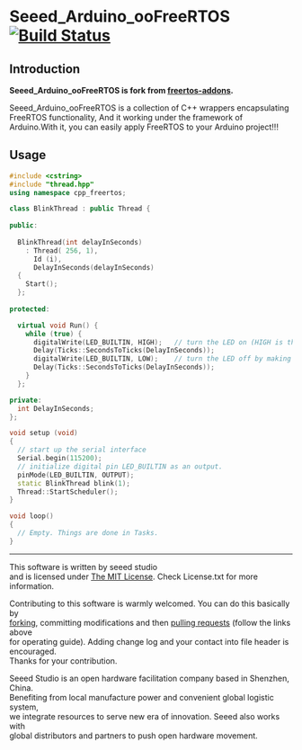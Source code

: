 # Seeed_Arduino_ooFreeRTOS  [![Build Status](https://travis-ci.com/Seeed-Studio/Seeed_Arduino_ooFreeRTOS.svg?branch=master)](https://travis-ci.com/Seeed-Studio/Seeed_Arduino_ooFreeRTOS)

## Introduction
**Seeed_Arduino_ooFreeRTOS is fork from [freertos-addons](https://github.com/michaelbecker/freertos-addons).**

Seeed_Arduino_ooFreeRTOS is a collection of C++ wrappers encapsulating FreeRTOS functionality, And it working under the framework of Arduino.With it, you can easily apply FreeRTOS to your Arduino project!!!

## Usage
```C++
#include <cstring>
#include "thread.hpp"
using namespace cpp_freertos;

class BlinkThread : public Thread {
  
public:
  
  BlinkThread(int delayInSeconds)
    : Thread( 256, 1), 
      Id (i), 
      DelayInSeconds(delayInSeconds)
  {
    Start();
  };
  
protected:

  virtual void Run() {
    while (true) {
      digitalWrite(LED_BUILTIN, HIGH);   // turn the LED on (HIGH is the voltage level)
      Delay(Ticks::SecondsToTicks(DelayInSeconds));
      digitalWrite(LED_BUILTIN, LOW);    // turn the LED off by making the voltage LOW
      Delay(Ticks::SecondsToTicks(DelayInSeconds));      
    }
  };

private:
  int DelayInSeconds;
};

void setup (void)
{
  // start up the serial interface
  Serial.begin(115200);
  // initialize digital pin LED_BUILTIN as an output.
  pinMode(LED_BUILTIN, OUTPUT);
  static BlinkThread blink(1);
  Thread::StartScheduler();
}

void loop()
{
  // Empty. Things are done in Tasks.
}
```

----

This software is written by seeed studio<br>
and is licensed under [The MIT License](http://opensource.org/licenses/mit-license.php). Check License.txt for more information.<br>

Contributing to this software is warmly welcomed. You can do this basically by<br>
[forking](https://help.github.com/articles/fork-a-repo), committing modifications and then [pulling requests](https://help.github.com/articles/using-pull-requests) (follow the links above<br>
for operating guide). Adding change log and your contact into file header is encouraged.<br>
Thanks for your contribution.

Seeed Studio is an open hardware facilitation company based in Shenzhen, China. <br>
Benefiting from local manufacture power and convenient global logistic system, <br>
we integrate resources to serve new era of innovation. Seeed also works with <br>
global distributors and partners to push open hardware movement.<br>
